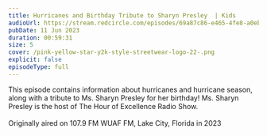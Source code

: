 ```yaml
---
title: Hurricanes and Birthday Tribute to Sharyn Presley  | Kids
audioUrl: https://stream.redcircle.com/episodes/69a87c86-e465-4fe8-a0eb-cb29c95a2448/stream.mp3
pubDate: 11 Jun 2023
duration: 00:59:31
size: 5
cover: /pink-yellow-star-y2k-style-streetwear-logo-22-.png
explicit: false
episodeType: full
---
```

This episode contains information about hurricanes and hurricane season, along with a tribute to Ms. Sharyn Presley for her birthday! Ms. Sharyn Presley is the host of The Hour of Excellence Radio Show. \
\
Originally aired on 107.9 FM WUAF FM, Lake City, Florida in 2023